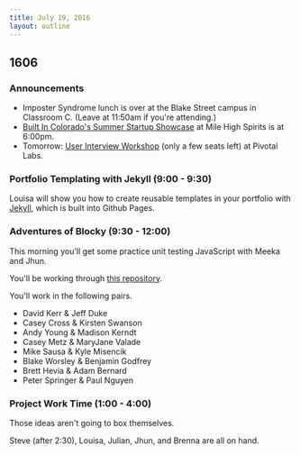 ```yaml
---
title: July 19, 2016
layout: outline
---
```


## 1606

### Announcements

- Imposter Syndrome lunch is over at the Blake Street campus in Classroom C. (Leave at 11:50am if you're attending.)
- [Built In Colorado's Summer Startup Showcase][bic] at Mile High Spirits is at 6:00pm.
- Tomorrow: [User Interview Workshop][uiw] (only a few seats left) at Pivotal Labs.

[bic]: http://www.eventbrite.com/e/built-in-colorados-summer-startup-showcase-tickets-26041504842
[uiw]: http://www.meetup.com/DenverUX/events/231920473/

### Portfolio Templating with Jekyll (9:00 - 9:30)

Louisa will show you how to create reusable templates in your portfolio with [Jekyll][], which is built into Github Pages.

[Jekyll]: http://jekyllrb.com

### Adventures of Blocky (9:30 - 12:00)

This morning you'll get some practice unit testing JavaScript with Meeka and Jhun.

You'll be working through [this repository](https://github.com/turingschool-examples/adventures-of-blocky).

You'll work in the following pairs.

* David Kerr & Jeff Duke
* Casey Cross & Kirsten Swanson
* Andy Young & Madison Kerndt
* Casey Metz & MaryJane Valade
* Mike Sausa & Kyle Misencik
* Blake Worsley & Benjamin Godfrey
* Brett Hevia & Adam Bernard
* Peter Springer & Paul Nguyen

### Project Work Time (1:00 - 4:00)

Those ideas aren't going to box themselves.

Steve (after 2:30), Louisa, Julian, Jhun, and Brenna are all on hand.

